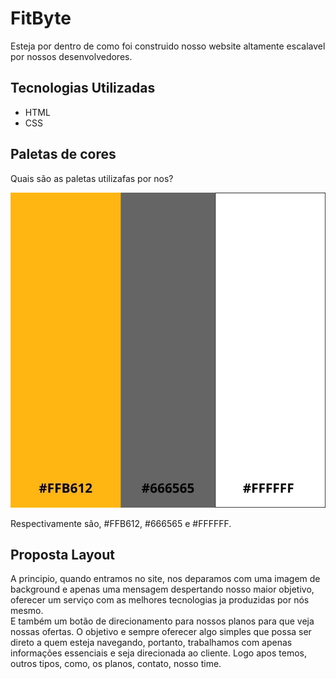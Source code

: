 # FitByte

Esteja por dentro de como foi construido nosso website altamente escalavel por nossos desenvolvedores.


## Tecnologias Utilizadas

* HTML
* CSS


## Paletas de cores

Quais são as paletas utilizafas por nos?

![Imagem das paletas utilizadas no site](./src/assets/images/paletas.jpg)

Respectivamente são, #FFB612, #666565 e #FFFFFF.


## Proposta Layout

A principio, quando entramos no site, nos deparamos com uma imagem de background e apenas uma mensagem despertando nosso maior objetivo, oferecer um serviço com as melhores tecnologias ja produzidas por nós mesmo. </br>E também um botão de direcionamento para nossos planos para que veja nossas ofertas. O objetivo e sempre oferecer algo simples que possa ser direto a quem esteja navegando, portanto, trabalhamos com apenas informações essenciais e seja direcionada ao cliente. Logo apos temos, outros tipos, como, os planos, contato, nosso time.